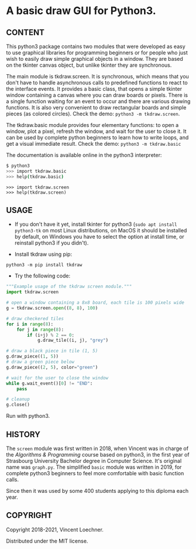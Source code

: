 # A basic draw GUI for Python3.

[](---------------------------------------------------------------------------)
## CONTENT

This python3 package contains two modules that were developed as easy to use
graphical libraries for programming beginners or for people who just wish to
easily draw simple graphical objects in a window. They are based on the tkinter
canvas object, but unlike tkinter they are synchronous.

The main module is tkdraw.screen. It is synchronous, which means that you don't
have to handle asynchronous calls to predefined functions to react to the
interface events. It provides a basic class, that opens a simple tkinter window
containing a canvas where you can draw boards or pixels. There is a single
function waiting for an event to occur and there are various drawing functions.
It is also very convenient to draw rectangular boards and simple pieces (as
colored circles). Check the demo:
`python3 -m tkdraw.screen`.

The tkdraw.basic module provides four elementary functions: to open a window,
plot a pixel, refresh the window, and wait for the user to close it. It can be
used by complete python beginners to learn how to write loops, and get a visual
immediate result. Check the demo:
`python3 -m tkdraw.basic`

The documentation is available online in the python3 interpreter:
```sh
$ python3
>>> import tkdraw.basic
>>> help(tkdraw.basic)
```
```
>>> import tkdraw.screen
>>> help(tkdraw.screen)
```

[](---------------------------------------------------------------------------)
## USAGE

- If you don't have it yet, install tkinter for python3
  (`sudo apt install python3-tk` on most Linux distributions,
    on MacOS it should be installed by default, on Windows you have to select
    the option at install time, or reinstall python3 if you didn't).

- Install tkdraw using pip:
```
python3 -m pip install tkdraw
```

- Try the following code:
```py
"""Example usage of the tkdraw screen module."""
import tkdraw.screen

# open a window containing a 8x8 board, each tile is 100 pixels wide
g = tkdraw.screen.open((8, 8), 100)

# draw checkered tiles
for i in range(8):
    for j in range(8):
        if (i+j) % 2 == 0:
            g.draw_tile((i, j), "grey")

# draw a black piece in tile (1, 5)
g.draw_piece((1, 5))
# draw a green piece below
g.draw_piece((2, 5), color="green")

# wait for the user to close the window
while g.wait_event()[0] != "END":
    pass

# cleanup
g.close()
```
Run with python3.

[](---------------------------------------------------------------------------)
## HISTORY

The `screen` module was first written in 2018, when Vincent was in charge of
the *Algorithms & Programming* course based on python3, in the first year of
Strasbourg University Bachelor degree in Computer Science. It's original
name was `graph.py`. The simplified `basic` module was written in 2019, for
complete python3 beginners to feel more comfortable with basic function calls.

Since then it was used by some 400 students applying to this diploma each year.

[](---------------------------------------------------------------------------)
## COPYRIGHT

Copyright 2018-2021, Vincent Loechner.

Distributed under the MIT license.
